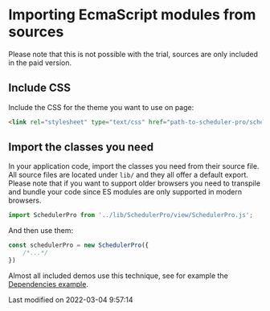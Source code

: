 # Importing EcmaScript modules from sources

Please note that this is not possible with the trial, sources are only included in the paid version.

## Include CSS

Include the CSS for the theme you want to use on page:

```html
<link rel="stylesheet" type="text/css" href="path-to-scheduler-pro/schedulerpro.[theme].css" id="bryntum-theme">
```

## Import the classes you need

In your application code, import the classes you need from their source file. All source files are located under `lib/`
and they all offer a default export. Please note that if you want to support older browsers you need to transpile and
bundle your code since ES modules are only supported in modern browsers.

```javascript
import SchedulerPro from '../lib/SchedulerPro/view/SchedulerPro.js';
```

And then use them:
```javascript
const schedulerPro = new SchedulerPro({
    /*...*/
})
```

Almost all included demos use this technique, see for example the <a href="../examples/dependencies" target="_blank">
Dependencies example</a>.


<p class="last-modified">Last modified on 2022-03-04 9:57:14</p>